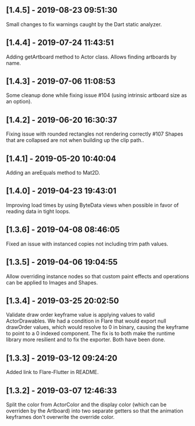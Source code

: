 ## [1.4.5] - 2019-08-23 09:51:30

Small changes to fix warnings caught by the Dart static analyzer.

## [1.4.4] - 2019-07-24 11:43:51

Adding getArtboard method to Actor class. Allows finding artboards by name.

## [1.4.3] - 2019-07-06 11:08:53

Some cleanup done while fixing issue #104 (using intrinsic artboard size as an option).

## [1.4.2] - 2019-06-20 16:30:37

Fixing issue with rounded rectangles not rendering correctly #107
Shapes that are collapsed are not when building up the clip path..

## [1.4.1] - 2019-05-20 10:40:04

Adding an areEquals method to Mat2D.

## [1.4.0] - 2019-04-23 19:43:01

Improving load times by using ByteData views when possible in favor of reading data in tight loops.

## [1.3.6] - 2019-04-08 08:46:05

Fixed an issue with instanced copies not including trim path values.

## [1.3.5] - 2019-04-06 19:04:55

Allow overriding instance nodes so that custom paint effects and operations can be applied to Images and Shapes.

## [1.3.4] - 2019-03-25 20:02:50

Validate draw order keyframe value is applying values to valid ActorDrawables. We had a condition in Flare that would export null drawOrder values, which would resolve to 0 in binary, causing the keyframe to point to a 0 indexed component. The fix is to both make the runtime library more resilient and to fix the exporter. Both have been done.

## [1.3.3] - 2019-03-12 09:24:20

Added link to Flare-Flutter in README.

## [1.3.2] - 2019-03-07 12:46:33

Split the color from ActorColor and the display color (which can be overriden by the Artboard) into two separate getters so that the animation keyframes don't overwrite the override color.
